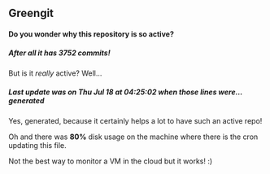 ## Greengit

#### Do you wonder why this repository is so active?

##### After all it has 3752 commits!

But is it *really* active? Well...

##### Last update was on Thu Jul 18 at 04:25:02 when those lines were... generated

Yes, generated, because it certainly helps a lot to have such an active repo!

Oh and there was **80%** disk usage on the machine
where there is the cron updating this file.

Not the best way to monitor a VM in the cloud but it works! :)
